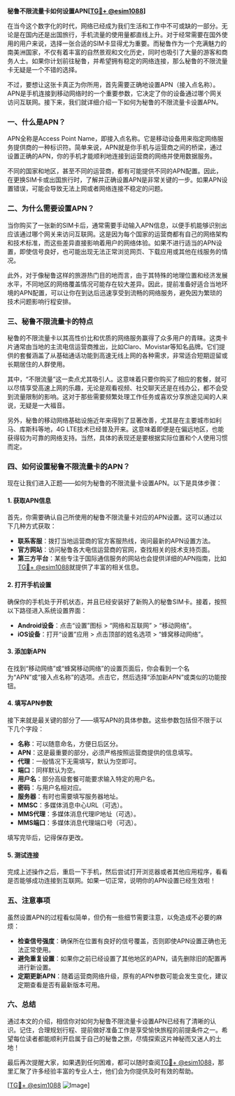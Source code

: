 **秘鲁不限流量卡如何设置APN[[TG💪+ @esim1088](https://t.me/s/esim1088)]**

在当今这个数字化的时代，网络已经成为我们生活和工作中不可或缺的一部分。无论是在国内还是出国旅行，手机流量的使用量都直线上升。对于经常需要在国外使用的用户来说，选择一张合适的SIM卡显得尤为重要。而秘鲁作为一个充满魅力的南美洲国家，不仅有着丰富的自然景观和文化历史，同时也吸引了大量的游客和商务人士。如果你计划前往秘鲁，并希望拥有稳定的网络连接，那么秘鲁的不限流量卡无疑是一个不错的选择。

不过，要想让这张卡真正为你所用，首先需要正确地设置APN（接入点名称）。APN是手机连接到移动网络时的一个重要参数，它决定了你的设备通过哪个网关访问互联网。接下来，我们就详细介绍一下如何为秘鲁的不限流量卡设置APN。

### 一、什么是APN？

APN全称是Access Point Name，即接入点名称。它是移动设备用来指定网络服务提供商的一种标识符。简单来说，APN就是你手机与运营商之间的桥梁，通过设置正确的APN，你的手机才能顺利地连接到运营商的网络并使用数据服务。

不同的国家和地区，甚至不同的运营商，都有可能提供不同的APN配置。因此，在更换SIM卡或出国旅行时，了解并正确设置APN是非常关键的一步。如果APN设置错误，可能会导致无法上网或者网络连接不稳定的问题。

### 二、为什么需要设置APN？

当你购买了一张新的SIM卡后，通常需要手动输入APN信息，以便手机能够识别出应该通过哪个网关来访问互联网。这是因为每个国家的运营商都有自己的网络架构和技术标准，而这些差异直接影响着用户的网络体验。如果不进行适当的APN设置，即使信号良好，也可能出现无法正常浏览网页、下载应用或其他在线服务的情况。

此外，对于像秘鲁这样的旅游热门目的地而言，由于其特殊的地理位置和经济发展水平，不同地区的网络覆盖情况可能存在较大差异。因此，提前准备好适合当地环境的APN配置，可以让你在到达后迅速享受到流畅的网络服务，避免因为繁琐的技术问题影响行程安排。

### 三、秘鲁不限流量卡的特点

秘鲁的不限流量卡以其高性价比和优质的网络服务赢得了众多用户的青睐。这类卡片通常由当地的主流电信运营商推出，比如Claro、Movistar等知名品牌。它们提供的套餐涵盖了从基础通话功能到高速无线上网的各种需求，非常适合短期逗留或长期居住的人群使用。

其中，“不限流量”这一卖点尤其吸引人。这意味着只要你购买了相应的套餐，就可以尽情享受高速上网的乐趣，无论是观看视频、社交聊天还是在线办公，都不会受到流量限制的影响。这对于那些需要频繁处理工作任务或喜欢分享旅途见闻的人来说，无疑是一大福音。

另外，秘鲁的移动网络基础设施近年来得到了显著改善，尤其是在主要城市如利马、库斯科等地，4G LTE技术已经普及开来。这意味着即便是在偏远地区，也能获得较为可靠的网络支持。当然，具体的表现还是要根据实际位置和个人使用习惯而定。

### 四、如何设置秘鲁不限流量卡的APN？

现在让我们进入正题——如何为秘鲁的不限流量卡设置APN。以下是具体步骤：

#### 1. 获取APN信息
首先，你需要确认自己所使用的秘鲁不限流量卡对应的APN设置。这可以通过以下几种方式获取：
- **联系客服**：拨打当地运营商的官方客服热线，询问最新的APN设置方法。
- **官方网站**：访问秘鲁各大电信运营商的官网，查找相关的技术支持页面。
- **第三方平台**：某些专注于国际通信服务的网站也会提供详细的APN指南，比如[TG💪+ @esim1088](https://t.me/s/esim1088)就提供了丰富的相关信息。

#### 2. 打开手机设置
确保你的手机处于开机状态，并且已经安装好了新购入的秘鲁SIM卡。接着，按照以下路径进入系统设置界面：
- **Android设备**：点击“设置”图标 > “网络和互联网” > “移动网络”。
- **iOS设备**：打开“设置”应用 > 点击顶部的姓名选项 > “蜂窝移动网络”。

#### 3. 添加新APN
在找到“移动网络”或“蜂窝移动网络”的设置页面后，你会看到一个名为“APN”或“接入点名称”的选项。点击它，然后选择“添加新APN”或类似的功能按钮。

#### 4. 填写APN参数
接下来就是最关键的部分了——填写APN的具体参数。这些参数包括但不限于以下几个字段：
- **名称**：可以随意命名，方便日后区分。
- **APN**：这是最重要的部分，必须严格按照运营商提供的信息填写。
- **代理**：一般情况下无需填写，默认为空即可。
- **端口**：同样默认为空。
- **用户名**：部分高级套餐可能要求输入特定的用户名。
- **密码**：与用户名相对应。
- **服务器**：有时也需要填写服务器地址。
- **MMSC**：多媒体消息中心URL（可选）。
- **MMS代理**：多媒体消息代理IP地址（可选）。
- **MMS端口**：多媒体消息代理端口号（可选）。

填写完毕后，记得保存更改。

#### 5. 测试连接
完成上述操作之后，重启一下手机，然后尝试打开浏览器或者其他应用程序，看看是否能够成功连接到互联网。如果一切正常，说明你的APN设置已经生效啦！

### 五、注意事项

虽然设置APN的过程看似简单，但仍有一些细节需要注意，以免造成不必要的麻烦：
- **检查信号强度**：确保所在位置有良好的信号覆盖，否则即使APN设置正确也无法正常使用。
- **避免重复设置**：如果你之前已经设置了其他地区的APN，请先删除旧的配置再进行新设置。
- **定期更新APN**：随着运营商网络升级，原有的APN参数可能会发生变化，建议定期查看是否有最新版本可用。

### 六、总结

通过本文的介绍，相信你对如何为秘鲁不限流量卡设置APN已经有了清晰的认识。记住，合理规划行程、提前做好准备工作是享受愉快旅程的前提条件之一。希望每位读者都能顺利开启属于自己的秘鲁之旅，尽情探索这片神秘而又迷人的土地！

最后再次提醒大家，如果遇到任何困难，都可以随时查阅[TG💪+ @esim1088](https://t.me/s/esim1088)，那里汇聚了许多经验丰富的专业人士，他们会为你提供及时有效的帮助。

[[TG💪+ @esim1088](https://t.me/s/esim1088) ![Image](https://i.postimg.cc/4NQfJmqS/Snipaste-2025-05-13-00-14-12.png)]